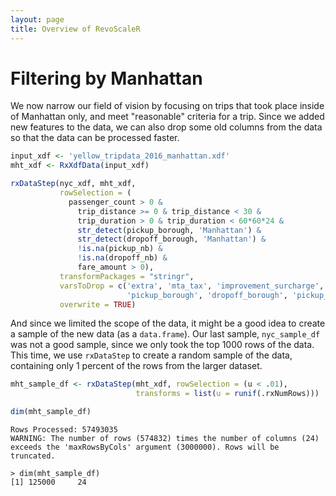 ```yaml
---
layout: page
title: Overview of RevoScaleR
---
```

# Filtering by Manhattan

We now narrow our field of vision by focusing on trips that took place inside of Manhattan only, and meet "reasonable" criteria for a trip.  Since we added new features to the data, we can also drop some old columns from the data so that the data can be processed faster.

```R
input_xdf <- 'yellow_tripdata_2016_manhattan.xdf'
mht_xdf <- RxXdfData(input_xdf)

rxDataStep(nyc_xdf, mht_xdf, 
           rowSelection = (
             passenger_count > 0 &
               trip_distance >= 0 & trip_distance < 30 &
               trip_duration > 0 & trip_duration < 60*60*24 &
               str_detect(pickup_borough, 'Manhattan') &
               str_detect(dropoff_borough, 'Manhattan') &
               !is.na(pickup_nb) &
               !is.na(dropoff_nb) &
               fare_amount > 0), 
           transformPackages = "stringr",
           varsToDrop = c('extra', 'mta_tax', 'improvement_surcharge', 'total_amount', 
                          'pickup_borough', 'dropoff_borough', 'pickup_nhood', 'dropoff_nhood'),
           overwrite = TRUE)
```

And since we limited the scope of the data, it might be a good idea to create a sample of the new data (as a `data.frame`).  Our last sample, `nyc_sample_df` was not a good sample, since we only took the top 1000 rows of the data.  This time, we use `rxDataStep` to create a random sample of the data, containing only 1 percent of the rows from the larger dataset.

```R
mht_sample_df <- rxDataStep(mht_xdf, rowSelection = (u < .01), 
                            transforms = list(u = runif(.rxNumRows)))

dim(mht_sample_df)
```

```Rout
Rows Processed: 57493035 
WARNING: The number of rows (574832) times the number of columns (24)
exceeds the 'maxRowsByCols' argument (3000000). Rows will be truncated.

> dim(mht_sample_df)
[1] 125000     24
```